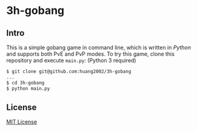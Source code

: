 # 3h-gobang

## Intro

This is a simple gobang game in command line, which is written in _Python_ and supports both PvE and PvP modes. To try this game, clone this repository and execute `main.py`: (Python 3 required)

```bash
$ git clone git@github.com:huang2002/3h-gobang
...
$ cd 3h-gobang
$ python main.py
```

## License

[MIT License](./LICENSE)

